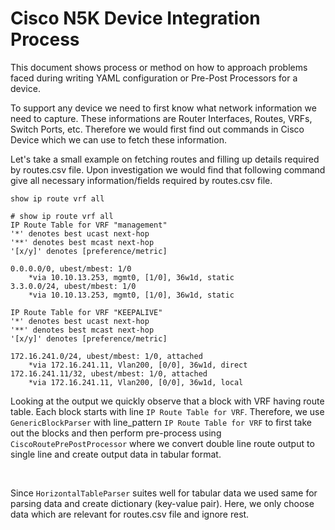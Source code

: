 Cisco N5K Device Integration Process
=======================================

This document shows process or method on how to approach problems faced during writing YAML configuration or
Pre-Post Processors for a device.

To support any device we need to first know what network information we need to capture. These informations
are Router Interfaces, Routes, VRFs, Switch Ports, etc. Therefore we would first find out commands in Cisco Device 
which we can use to fetch these information. 

Let's take a small example on fetching routes and filling up details required by routes.csv file.
Upon investigation we would find that following command give all necessary information/fields required by routes.csv file.

`show ip route vrf all`

```
# show ip route vrf all
IP Route Table for VRF "management"
'*' denotes best ucast next-hop
'**' denotes best mcast next-hop
'[x/y]' denotes [preference/metric]

0.0.0.0/0, ubest/mbest: 1/0
    *via 10.10.13.253, mgmt0, [1/0], 36w1d, static
3.3.0.0/24, ubest/mbest: 1/0
    *via 10.10.13.253, mgmt0, [1/0], 36w1d, static

IP Route Table for VRF "KEEPALIVE"
'*' denotes best ucast next-hop
'**' denotes best mcast next-hop
'[x/y]' denotes [preference/metric]

172.16.241.0/24, ubest/mbest: 1/0, attached
    *via 172.16.241.11, Vlan200, [0/0], 36w1d, direct
172.16.241.11/32, ubest/mbest: 1/0, attached
    *via 172.16.241.11, Vlan200, [0/0], 36w1d, local
```

Looking at the output we quickly observe that a block with VRF having route table. Each block starts with line
`IP Route Table for VRF`. Therefore, we use `GenericBlockParser` with line_pattern `IP Route Table for VRF` to first 
take out the blocks and then perform pre-process using `CiscoRoutePrePostProcessor` where we convert double line route 
output to single line and create output data in tabular format. 

<br/>

Since `HorizontalTableParser` suites well for tabular data we used same for parsing data and create dictionary 
(key-value pair). Here, we only choose data which are relevant for routes.csv file and ignore rest.
 

